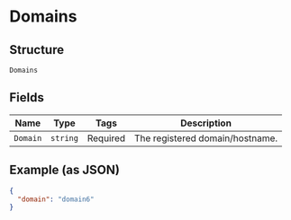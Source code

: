 
# Domains

## Structure

`Domains`

## Fields

| Name | Type | Tags | Description |
|  --- | --- | --- | --- |
| `Domain` | `string` | Required | The registered domain/hostname. |

## Example (as JSON)

```json
{
  "domain": "domain6"
}
```

